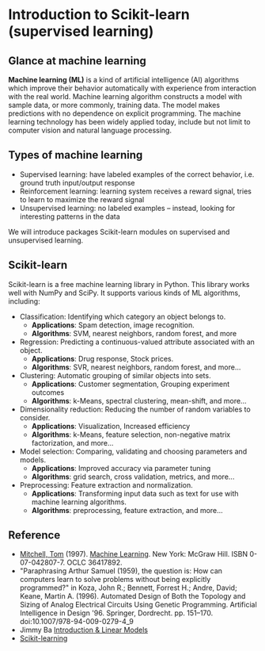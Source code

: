 # Introduction to Scikit-learn (supervised learning)

## Glance at machine learning

__Machine learning (ML)__ is a kind of artificial intelligence (AI) algorithms which improve their behavior automatically with experience from interaction with the real world. Machine learning algorithm constructs a model with sample data, or more commonly, training data. The model makes predictions with no dependence on explicit programming. The machine learning technology has been widely applied today, include but not limit to computer vision and natural language processing.

## Types of machine learning
- Supervised learning: have labeled examples of the correct behavior, i.e. ground truth input/output response
- Reinforcement learning: learning system receives a reward signal, tries to learn to maximize the reward signal
- Unsupervised learning: no labeled examples – instead, looking for interesting patterns in the data

We will introduce packages Scikit-learn modules on supervised and unsupervised learning.

## Scikit-learn
Scikit-learn is a free machine learning library in Python. This library works well with NumPy and SciPy. It supports various kinds of ML algorithms, including:
- Classification: Identifying which category an object belongs to.
  - __Applications__: Spam detection, image recognition.
  - __Algorithms__: SVM, nearest neighbors, random forest, and more
- Regression: Predicting a continuous-valued attribute associated with an object.
  - __Applications__: Drug response, Stock prices.
  - __Algorithms__: SVR, nearest neighbors, random forest, and more...
- Clustering: Automatic grouping of similar objects into sets.
  - __Applications__: Customer segmentation, Grouping experiment outcomes
  - __Algorithms__: k-Means, spectral clustering, mean-shift, and more...
- Dimensionality reduction: Reducing the number of random variables to consider.
  - __Applications__: Visualization, Increased efficiency
  - __Algorithms__: k-Means, feature selection, non-negative matrix factorization, and more...
- Model selection: Comparing, validating and choosing parameters and models.
  - __Applications__: Improved accuracy via parameter tuning
  - __Algorithms__: grid search, cross validation, metrics, and more...
- Preprocessing: Feature extraction and normalization.
  - __Applications__: Transforming input data such as text for use with machine learning algorithms.
  - __Algorithms__: preprocessing, feature extraction, and more...

## Reference
- [Mitchell, Tom](https://en.wikipedia.org/wiki/Tom_M._Mitchell) (1997). [Machine Learning](http://www.cs.cmu.edu/~tom/mlbook.html). New York: McGraw Hill. ISBN 0-07-042807-7. OCLC 36417892.
- "Paraphrasing Arthur Samuel (1959), the question is: How can computers learn to solve problems without being explicitly programmed?" in Koza, John R.; Bennett, Forrest H.; Andre, David; Keane, Martin A. (1996). Automated Design of Both the Topology and Sizing of Analog Electrical Circuits Using Genetic Programming. Artificial Intelligence in Design '96. Springer, Dordrecht. pp. 151–170. doi:10.1007/978-94-009-0279-4_9
- Jimmy Ba [Introduction & Linear Models](https://csc413-2020.github.io/assets/slides/lec01.pdf)
- [Scikit-learning](https://scikit-learn.org/stable/)
